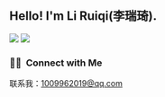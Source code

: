 <h2> Hello! I'm Li Ruiqi(李瑞琦).</h2>

[<img  src="https://github-readme-stats.vercel.app/api?username=1009962019&theme=buefy&show_icons=true&count_private=true"/>](https://github.com/1009962019/)
[<img  src="https://github-readme-stats.vercel.app/api/top-langs/?username=1009962019&theme=buefy&layout=compact"/>](https://github.com/1009962019/)


<h3> 🤝🏻 &nbsp;Connect with Me </h3>

联系我：1009962019@qq.com
